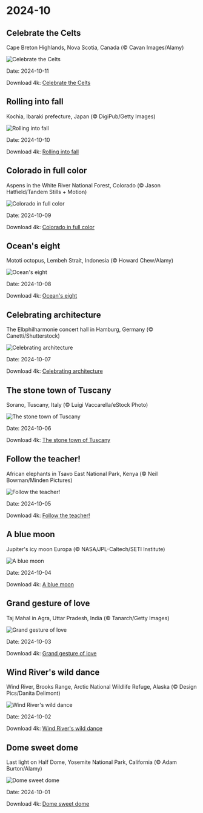 # 2024-10

## Celebrate the Celts

Cape Breton Highlands, Nova Scotia, Canada (© Cavan Images/Alamy)

![Celebrate the Celts](https://bing.com/th?id=OHR.CelticColours_EN-US9284206130_UHD.jpg&rf=LaDigue_UHD.jpg&pid=hp&w=1024&h=576&rs=1&c=4)

Date: 2024-10-11

Download 4k: [Celebrate the Celts](https://bing.com/th?id=OHR.CelticColours_EN-US9284206130_UHD.jpg&rf=LaDigue_UHD.jpg&pid=hp&w=3840&h=2160&rs=1&c=4)

## Rolling into fall

Kochia, Ibaraki prefecture, Japan (© DigiPub/Getty Images)

![Rolling into fall](https://bing.com/th?id=OHR.KochiaJapan_EN-US9866955641_UHD.jpg&rf=LaDigue_UHD.jpg&pid=hp&w=1024&h=576&rs=1&c=4)

Date: 2024-10-10

Download 4k: [Rolling into fall](https://bing.com/th?id=OHR.KochiaJapan_EN-US9866955641_UHD.jpg&rf=LaDigue_UHD.jpg&pid=hp&w=3840&h=2160&rs=1&c=4)

## Colorado in full color

Aspens in the White River National Forest, Colorado (© Jason Hatfield/Tandem Stills + Motion)

![Colorado in full color](https://bing.com/th?id=OHR.AspensColorado_EN-US9105602602_UHD.jpg&rf=LaDigue_UHD.jpg&pid=hp&w=1024&h=576&rs=1&c=4)

Date: 2024-10-09

Download 4k: [Colorado in full color](https://bing.com/th?id=OHR.AspensColorado_EN-US9105602602_UHD.jpg&rf=LaDigue_UHD.jpg&pid=hp&w=3840&h=2160&rs=1&c=4)

## Ocean's eight

Mototi octopus, Lembeh Strait, Indonesia (© Howard Chew/Alamy)

![Ocean's eight](https://bing.com/th?id=OHR.MototiOctopus_EN-US8820270832_UHD.jpg&rf=LaDigue_UHD.jpg&pid=hp&w=1024&h=576&rs=1&c=4)

Date: 2024-10-08

Download 4k: [Ocean's eight](https://bing.com/th?id=OHR.MototiOctopus_EN-US8820270832_UHD.jpg&rf=LaDigue_UHD.jpg&pid=hp&w=3840&h=2160&rs=1&c=4)

## Celebrating architecture

The Elbphilharmonie concert hall in Hamburg, Germany (© Canetti/Shutterstock)

![Celebrating architecture](https://bing.com/th?id=OHR.ElbePhilharmonic_EN-US8658450086_UHD.jpg&rf=LaDigue_UHD.jpg&pid=hp&w=1024&h=576&rs=1&c=4)

Date: 2024-10-07

Download 4k: [Celebrating architecture](https://bing.com/th?id=OHR.ElbePhilharmonic_EN-US8658450086_UHD.jpg&rf=LaDigue_UHD.jpg&pid=hp&w=3840&h=2160&rs=1&c=4)

## The stone town of Tuscany

Sorano, Tuscany, Italy (© Luigi Vaccarella/eStock Photo)

![The stone town of Tuscany](https://bing.com/th?id=OHR.SoranoItaly_EN-US2208208147_UHD.jpg&rf=LaDigue_UHD.jpg&pid=hp&w=1024&h=576&rs=1&c=4)

Date: 2024-10-06

Download 4k: [The stone town of Tuscany](https://bing.com/th?id=OHR.SoranoItaly_EN-US2208208147_UHD.jpg&rf=LaDigue_UHD.jpg&pid=hp&w=3840&h=2160&rs=1&c=4)

## Follow the teacher!

African elephants in Tsavo East National Park, Kenya (© Neil Bowman/Minden Pictures)

![Follow the teacher!](https://bing.com/th?id=OHR.ElephantTeacher_EN-US8363933732_UHD.jpg&rf=LaDigue_UHD.jpg&pid=hp&w=1024&h=576&rs=1&c=4)

Date: 2024-10-05

Download 4k: [Follow the teacher!](https://bing.com/th?id=OHR.ElephantTeacher_EN-US8363933732_UHD.jpg&rf=LaDigue_UHD.jpg&pid=hp&w=3840&h=2160&rs=1&c=4)

## A blue moon

Jupiter's icy moon Europa (© NASA/JPL-Caltech/SETI Institute)

![A blue moon](https://bing.com/th?id=OHR.EuropaMoon_EN-US8269574935_UHD.jpg&rf=LaDigue_UHD.jpg&pid=hp&w=1024&h=576&rs=1&c=4)

Date: 2024-10-04

Download 4k: [A blue moon](https://bing.com/th?id=OHR.EuropaMoon_EN-US8269574935_UHD.jpg&rf=LaDigue_UHD.jpg&pid=hp&w=3840&h=2160&rs=1&c=4)

## Grand gesture of love

Taj Mahal in Agra, Uttar Pradesh, India (© Tanarch/Getty Images)

![Grand gesture of love](https://bing.com/th?id=OHR.TajMahalReflection_EN-US5053333041_UHD.jpg&rf=LaDigue_UHD.jpg&pid=hp&w=1024&h=576&rs=1&c=4)

Date: 2024-10-03

Download 4k: [Grand gesture of love](https://bing.com/th?id=OHR.TajMahalReflection_EN-US5053333041_UHD.jpg&rf=LaDigue_UHD.jpg&pid=hp&w=3840&h=2160&rs=1&c=4)

## Wind River's wild dance

Wind River, Brooks Range, Arctic National Wildlife Refuge, Alaska (© Design Pics/Danita Delimont)

![Wind River's wild dance](https://bing.com/th?id=OHR.WindRiverAlaska_EN-US4993335597_UHD.jpg&rf=LaDigue_UHD.jpg&pid=hp&w=1024&h=576&rs=1&c=4)

Date: 2024-10-02

Download 4k: [Wind River's wild dance](https://bing.com/th?id=OHR.WindRiverAlaska_EN-US4993335597_UHD.jpg&rf=LaDigue_UHD.jpg&pid=hp&w=3840&h=2160&rs=1&c=4)

## Dome sweet dome

Last light on Half Dome, Yosemite National Park, California (© Adam Burton/Alamy)

![Dome sweet dome](https://bing.com/th?id=OHR.HalfDomeYosemite_EN-US4890007214_UHD.jpg&rf=LaDigue_UHD.jpg&pid=hp&w=1024&h=576&rs=1&c=4)

Date: 2024-10-01

Download 4k: [Dome sweet dome](https://bing.com/th?id=OHR.HalfDomeYosemite_EN-US4890007214_UHD.jpg&rf=LaDigue_UHD.jpg&pid=hp&w=3840&h=2160&rs=1&c=4)

